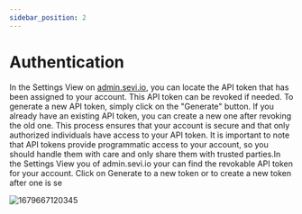 ```yaml
---
sidebar_position: 2
---
```

# Authentication

In the Settings View on [admin.sevi.io](https://admin.sevi.io), you can locate the API token that has been assigned to your account. This API token can be revoked if needed. To generate a new API token, simply click on the "Generate" button. If you already have an existing API token, you can create a new one after revoking the old one. This process ensures that your account is secure and that only authorized individuals have access to your API token. It is important to note that API tokens provide programmatic access to your account, so you should handle them with care and only share them with trusted parties.In the Settings View you of admin.sevi.io your can find the revokable API token for your account. Click on Generate to a new token or to create a new token after one is se

![1679667120345](image/APItoken/1679667120345.png)
